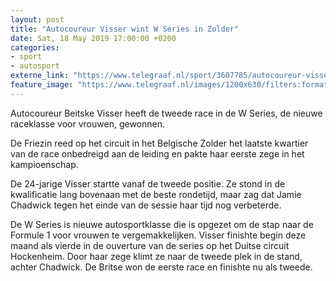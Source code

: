 ```yaml
---
layout: post
title: "Autocoureur Visser wint W Series in Zolder"
date: Sat, 18 May 2019 17:00:00 +0200
categories: 
- sport 
- autosport 
externe_link: "https://www.telegraaf.nl/sport/3607785/autocoureur-visser-wint-w-series-in-zolder"
feature_image: "https://www.telegraaf.nl/images/1200x630/filters:format(jpeg):quality(80)/cdn-kiosk-api.telegraaf.nl/d85aa960-7981-11e9-b4ef-0218eaf05005.jpg"
---
```


<p class="intro">Autocoureur Beitske Visser heeft de tweede race in de W Series, de nieuwe raceklasse voor vrouwen, gewonnen.</p> <p>De Friezin reed op het circuit in het Belgische Zolder het laatste kwartier van de race onbedreigd aan de leiding en pakte haar eerste zege in het kampioenschap.</p><p>De 24-jarige Visser startte vanaf de tweede positie. Ze stond in de kwalificatie lang bovenaan met de beste rondetijd, maar zag dat Jamie Chadwick tegen het einde van de sessie haar tijd nog verbeterde.</p><p>De W Series is nieuwe autosportklasse die is opgezet om de stap naar de Formule 1 voor vrouwen te vergemakkelijken. Visser finishte begin deze maand als vierde in de ouverture van de series op het Duitse circuit Hockenheim. Door haar zege klimt ze naar de tweede plek in de stand, achter Chadwick. De Britse won de eerste race en finishte nu als tweede.</p>
